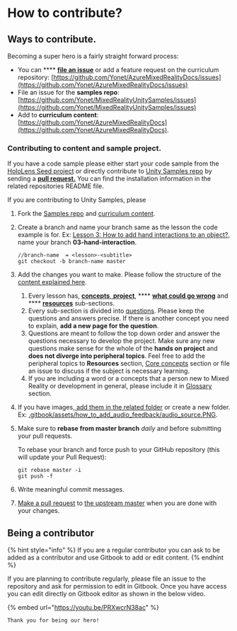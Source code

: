 # How to contribute?

## Ways to contribute.

Becoming a super hero is a fairly straight forward process:

* You can **** [**file an issue**](https://help.github.com/en/github/managing-your-work-on-github/creating-an-issue) or add a feature request on the curriculum repository: [https://github.com/Yonet/AzureMixedRealityDocs/issues](https://github.com/Yonet/AzureMixedRealityDocs/issues)
* File an issue for the **samples repo**: [https://github.com/Yonet/MixedRealityUnitySamples/issues](https://github.com/Yonet/MixedRealityUnitySamples/issues)
* Add to **curriculum content**: [https://github.com/Yonet/AzureMixedRealityDocs](https://github.com/Yonet/AzureMixedRealityDocs).

### Contributing to content and sample project.

If you have a code sample please either start your code sample from the [HoloLens Seed project](http://bit.ly/HoloLensUnitySeed) or directly  contribute to [Unity Samples repo](http://bit.ly/MixedRealityUnitySamples) by sending a [**pull request.**](https://help.github.com/en/github/collaborating-with-issues-and-pull-requests/proposing-changes-to-your-work-with-pull-requests) You can find the installation information in the related repositories README file.

If you are contributing to Unity Samples, please

1. Fork the [Samples repo](https://github.com/Yonet/MixedRealityUnitySamples) and [curriculum content](https://github.com/Yonet/AzureMixedRealityDocs).
2.  Create a branch and name your branch same as the lesson the code example is for. Ex: [Lesson 3: How to add hand interactions to an object?](lessons/lesson-3/project/how-to-place-an-object-onto-a-surface.md), name your branch **03-hand-interaction**.&#x20;

    ```
    //branch-name  = <lesson>-<subtitle>
    git checkout -b branch-name master
    ```
3. Add the changes you want to make. Please follow the structure of the [content explained here](./#how-to-use-this-book).
   1. Every lesson has, [**concepts**,](lessons/lesson1/concepts/)[ **project**](lessons/lesson1/project/), **** [**what could go wrong**](lessons/lesson1/what-could-go-wrong.md) and **** [**resources**](lessons/lesson1/mixed-reality-resources.md) sub-sections.
   2. Every sub-section is divided into [questions](lessons/lesson1/project/how-to-get-started-with-mixed-reality-development-using-unity.md). Please keep the questions and answers precise. If there is another concept you need to explain, **add a new page for the question**.
   3. Questions are meant to follow the top down order and answer the questions necessary to develop the project. Make sure any new questions make sense for the whole of the **hands on project** and **does not diverge into peripheral topics**. Feel free to add the peripheral topics to **Resources** section, [Core concepts](broken-reference) section or file an issue to discuss if the subject is necessary learning.
   4. If you are including a word or a concepts that a person new to Mixed Reality or development in general, please include it in [Glossary ](glossary/)section.
4. If you have images,[ add them in the related folder](https://github.com/Yonet/AzureMixedRealityDocs/tree/master/.gitbook/assets) or create a new folder. Ex:   [.gitbook/assets/how\_to\_add\_audio\_feedback/audio\_source.PNG](https://github.com/Yonet/AzureMixedRealityDocs/pull/4/files#diff-baba7daa2efe95899a805ccdacd9f50d).
5.  Make sure to **rebase from master branch** _daily_ and before submitting your pull requests.&#x20;

    To rebase your branch and force push to your GitHub repository (this will update your Pull Request):

    ```
    git rebase master -i
    git push -f
    ```
6. Write meaningful commit messages.&#x20;
7. [Make a pull request](https://help.github.com/en/github/collaborating-with-issues-and-pull-requests/creating-a-pull-request) to [the upstream master](https://github.com/Yonet/MixedRealityUnitySamples) when you are done with your changes.

## Being a contributor

{% hint style="info" %}
If you are a regular contributor you can ask to be added as a contributor and use Gitbook to add or edit content.
{% endhint %}

If you are planning to contribute regularly, please file an issue to the repository and ask for permission to edit in Gitbook. Once you have access you can edit directly on Gitbook editor as shown in the below video.

{% embed url="https://youtu.be/PRXwcrN38ac" %}



```
Thank you for being our hero!
```
